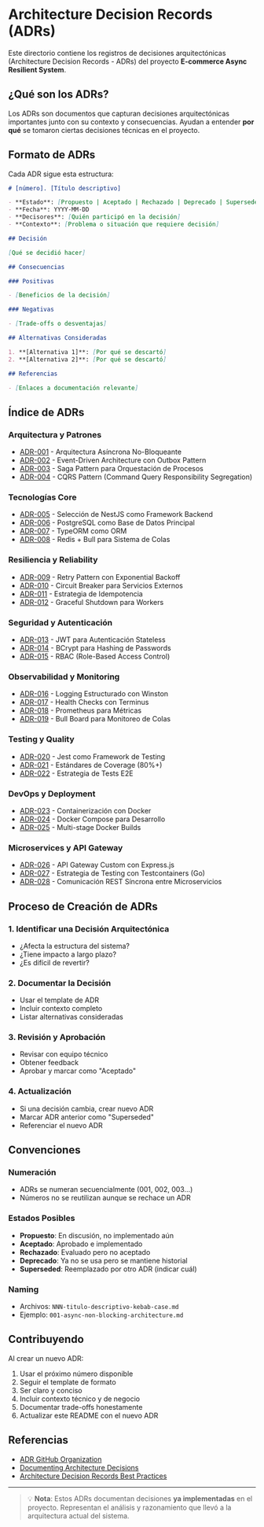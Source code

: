 # Architecture Decision Records (ADRs)

Este directorio contiene los registros de decisiones arquitectónicas (Architecture Decision Records - ADRs) del proyecto **E-commerce Async Resilient System**.

## ¿Qué son los ADRs?

Los ADRs son documentos que capturan decisiones arquitectónicas importantes junto con su contexto y consecuencias. Ayudan a entender **por qué** se tomaron ciertas decisiones técnicas en el proyecto.

## Formato de ADRs

Cada ADR sigue esta estructura:

```markdown
# [número]. [Título descriptivo]

- **Estado**: [Propuesto | Aceptado | Rechazado | Deprecado | Superseded]
- **Fecha**: YYYY-MM-DD
- **Decisores**: [Quién participó en la decisión]
- **Contexto**: [Problema o situación que requiere decisión]

## Decisión

[Qué se decidió hacer]

## Consecuencias

### Positivas

- [Beneficios de la decisión]

### Negativas

- [Trade-offs o desventajas]

## Alternativas Consideradas

1. **[Alternativa 1]**: [Por qué se descartó]
2. **[Alternativa 2]**: [Por qué se descartó]

## Referencias

- [Enlaces a documentación relevante]
```

## Índice de ADRs

### Arquitectura y Patrones

- [ADR-001](001-async-non-blocking-architecture.md) - Arquitectura Asíncrona No-Bloqueante
- [ADR-002](002-event-driven-outbox-pattern.md) - Event-Driven Architecture con Outbox Pattern
- [ADR-003](003-saga-pattern-orchestration.md) - Saga Pattern para Orquestación de Procesos
- [ADR-004](004-cqrs-pattern-implementation.md) - CQRS Pattern (Command Query Responsibility Segregation)

### Tecnologías Core

- [ADR-005](005-nestjs-framework-selection.md) - Selección de NestJS como Framework Backend
- [ADR-006](006-postgresql-database-choice.md) - PostgreSQL como Base de Datos Principal
- [ADR-007](007-typeorm-as-orm.md) - TypeORM como ORM
- [ADR-008](008-redis-bull-queue-system.md) - Redis + Bull para Sistema de Colas

### Resiliencia y Reliability

- [ADR-009](009-retry-pattern-exponential-backoff.md) - Retry Pattern con Exponential Backoff
- [ADR-010](010-circuit-breaker-pattern.md) - Circuit Breaker para Servicios Externos
- [ADR-011](011-idempotency-key-strategy.md) - Estrategia de Idempotencia
- [ADR-012](012-graceful-shutdown-mechanism.md) - Graceful Shutdown para Workers

### Seguridad y Autenticación

- [ADR-013](013-jwt-authentication-strategy.md) - JWT para Autenticación Stateless
- [ADR-014](014-password-hashing-bcrypt.md) - BCrypt para Hashing de Passwords
- [ADR-015](015-role-based-access-control.md) - RBAC (Role-Based Access Control)

### Observabilidad y Monitoring

- [ADR-016](016-structured-logging-winston.md) - Logging Estructurado con Winston
- [ADR-017](017-health-checks-terminus.md) - Health Checks con Terminus
- [ADR-018](018-prometheus-metrics-monitoring.md) - Prometheus para Métricas
- [ADR-019](019-bull-board-dashboard.md) - Bull Board para Monitoreo de Colas

### Testing y Quality

- [ADR-020](020-jest-testing-framework.md) - Jest como Framework de Testing
- [ADR-021](021-test-coverage-standards.md) - Estándares de Coverage (80%+)
- [ADR-022](022-e2e-testing-strategy.md) - Estrategia de Tests E2E

### DevOps y Deployment

- [ADR-023](023-docker-containerization.md) - Containerización con Docker
- [ADR-024](024-docker-compose-development.md) - Docker Compose para Desarrollo
- [ADR-025](025-multi-stage-docker-builds.md) - Multi-stage Docker Builds

### Microservices y API Gateway

- [ADR-026](026-api-gateway-express-custom.md) - API Gateway Custom con Express.js
- [ADR-027](027-testcontainers-vs-mocks-go-testing.md) - Estrategia de Testing con Testcontainers (Go)
- [ADR-028](028-rest-synchronous-communication-strategy.md) - Comunicación REST Síncrona entre Microservicios

## Proceso de Creación de ADRs

### 1. **Identificar una Decisión Arquitectónica**

- ¿Afecta la estructura del sistema?
- ¿Tiene impacto a largo plazo?
- ¿Es difícil de revertir?

### 2. **Documentar la Decisión**

- Usar el template de ADR
- Incluir contexto completo
- Listar alternativas consideradas

### 3. **Revisión y Aprobación**

- Revisar con equipo técnico
- Obtener feedback
- Aprobar y marcar como "Aceptado"

### 4. **Actualización**

- Si una decisión cambia, crear nuevo ADR
- Marcar ADR anterior como "Superseded"
- Referenciar el nuevo ADR

## Convenciones

### Numeración

- ADRs se numeran secuencialmente (001, 002, 003...)
- Números no se reutilizan aunque se rechace un ADR

### Estados Posibles

- **Propuesto**: En discusión, no implementado aún
- **Aceptado**: Aprobado e implementado
- **Rechazado**: Evaluado pero no aceptado
- **Deprecado**: Ya no se usa pero se mantiene historial
- **Superseded**: Reemplazado por otro ADR (indicar cuál)

### Naming

- Archivos: `NNN-titulo-descriptivo-kebab-case.md`
- Ejemplo: `001-async-non-blocking-architecture.md`

## Contribuyendo

Al crear un nuevo ADR:

1. Usar el próximo número disponible
2. Seguir el template de formato
3. Ser claro y conciso
4. Incluir contexto técnico y de negocio
5. Documentar trade-offs honestamente
6. Actualizar este README con el nuevo ADR

## Referencias

- [ADR GitHub Organization](https://adr.github.io/)
- [Documenting Architecture Decisions](https://cognitect.com/blog/2011/11/15/documenting-architecture-decisions)
- [Architecture Decision Records Best Practices](https://github.com/joelparkerhenderson/architecture-decision-record)

---

> 💡 **Nota**: Estos ADRs documentan decisiones **ya implementadas** en el proyecto. Representan el análisis y razonamiento que llevó a la arquitectura actual del sistema.
